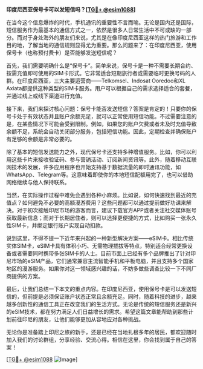 **印度尼西亚保号卡可以发短信吗？[[TG💪+ @esim1088](https://t.me/s/esim1088)]**

在当今这个信息爆炸的时代，手机通讯的重要性不言而喻。无论是国内还是国际，短信服务作为最基本的通信方式之一，依然是很多人日常生活中不可或缺的一部分。而对于身处海外的朋友们来说，尤其是在像印度尼西亚这样的热门旅游和工作目的地，了解当地的通信规则显得尤为重要。那么问题来了：在印度尼西亚，使用保号卡（也称预付费卡）是否能够发送短信呢？

首先，我们需要明确什么是“保号卡”。简单来说，保号卡是一种不需要长期合约、按需充值即可使用的SIM卡形式。它非常适合短期旅行者或需要临时更换号码的人群。在印度尼西亚，三大主要运营商——Telkomsel、Indosat Ooredoo和XL Axiata都提供这种类型的SIM卡服务。用户可以根据自己的需求选择适合的套餐，并通过线上或线下渠道进行充值。

接下来，我们来探讨核心问题：保号卡能否发送短信？答案是肯定的！只要你的保号卡处于有效状态并且账户余额充足，就可以正常使用短信功能。不过需要注意的是，在某些情况下可能会受到限制。例如，如果您的账户欠费或者未及时充值导致余额不足，系统会自动关闭部分服务，包括短信功能。因此，定期检查并确保账户有足够的余额是非常必要的。

除了基本的短信发送能力之外，现代保号卡还支持多种增值服务。比如，你可以利用这些卡片来接收验证码、参与营销活动、订阅新闻资讯等。此外，随着移动互联网技术的发展，许多应用程序也开始支持基于数据流量的即时通讯功能，如WhatsApp、Telegram等。这意味着即使你的本地短信配额用完了，也可以借助网络继续与他人保持联系。

当然，在实际操作过程中难免会遇到各种小麻烦。比如说，如何快速找到最近的充值点？如何避免不必要的高额漫游费用？这些问题都可以通过提前做好功课来解决。对于初次接触印尼市场的游客而言，建议下载官方APP或者关注社交媒体账号获取最新信息；而对于长期居住者，则可以选择更便捷的方式，比如购买一张永久性SIM卡，并绑定银行账户实现自动扣款。

说到这里，不得不提一下近年来兴起的一种新型解决方案——eSIM卡。相比传统实体SIM卡，eSIM卡具有体积小巧、无需物理插拔等特点，特别适合经常更换设备或者需要同时携带多张SIM卡的人士。目前市面上已经有多个品牌推出了针对印尼市场的eSIM产品，它们通常兼容主流智能手机和平板电脑，并且支持多个国家地区的漫游服务。如果你对这一领域感兴趣的话，不妨多做些调查比较一下不同厂商提供的方案。

最后，让我们总结一下本文的重点内容。在印度尼西亚，使用保号卡是可以发送短信的，但前提是必须保证账户状态正常且余额充足。同时，随着科技的进步，越来越多创新性的通信工具正在改变我们的生活方式。无论是传统的短信服务还是新兴的eSIM技术，都在努力满足人们日益增长的需求。希望这篇文章能帮助到那些计划前往印尼的朋友，让他们能够更加从容地应对各种挑战。

无论你是准备踏上印尼之旅的新手，还是已经在当地扎根多年的居民，都欢迎随时加入我们的讨论群组，分享经验、交流心得。相信在这里，你会找到属于自己的答案！

[[TG💪+ @esim1088](https://t.me/s/esim1088) ![Image](https://i.postimg.cc/4NQfJmqS/Snipaste-2025-05-13-00-14-12.png)]